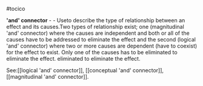 #tocico

<b>'and' connector</b> -  - Useto describe the type of relationship between an effect and its causes.Two types of relationship exist; one (magnitudinal 'and' connector) where the causes are independent and both or all of the causes have to be addressed to eliminate the effect and the second (logical 'and' connector) where two or more causes are dependent (have to coexist) for the effect to exist.  Only one of the causes has to be eliminated to eliminate the effect.
eliminated to eliminate the effect.




See:[[logical 'and' connector]], [[conceptual 'and' connector]], [[magnitudinal 'and' connector]].




